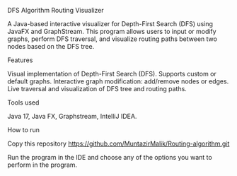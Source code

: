 DFS Algorithm Routing Visualizer

A Java-based interactive visualizer for Depth-First Search (DFS) using JavaFX and GraphStream. This program allows users to input or modify graphs, perform DFS traversal, and visualize routing paths between two nodes based on the DFS tree.

Features

Visual implementation of Depth-First Search (DFS).
Supports custom or default graphs.
Interactive graph modification: add/remove nodes or edges.
Live traversal and visualization of DFS tree and routing paths.

Tools used

Java 17,
Java FX,
Graphstream,
IntelliJ IDEA.

How to run 

Copy this repository https://github.com/MuntazirMalik/Routing-algorithm.git

Run the program in the IDE and choose any of the options you want to perform in the program.



